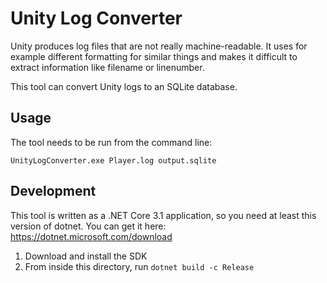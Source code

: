 # Unity Log Converter

Unity produces log files that are not really machine-readable. It uses for example different formatting for similar things and makes it difficult to extract information like filename or linenumber.

This tool can convert Unity logs to an SQLite database.

## Usage

The tool needs to be run from the command line:

    UnityLogConverter.exe Player.log output.sqlite

## Development

This tool is written as a .NET Core 3.1 application, so you need at least this version of dotnet. You can get it here: https://dotnet.microsoft.com/download

1. Download and install the SDK
1. From inside this directory, run `dotnet build -c Release`
